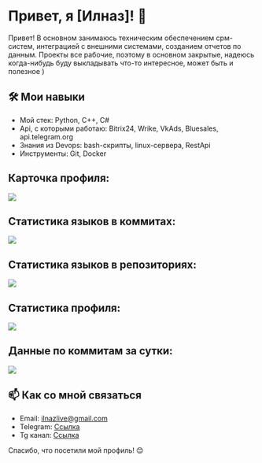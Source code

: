 # Привет, я [Илназ]! 👋

Привет! В основном занимаюсь техническим обеспечением срм-систем, интеграцией с внешними системами, созданием отчетов по данным. Проекты все рабочие, поэтому в основном закрытые, надеюсь когда-нибудь буду выкладывать что-то интересное, может быть и полезное )

## 🛠️ Мои навыки
- Мой стек: Python, C++, C#
- Api, с которыми работаю: Bitrix24, Wrike, VkAds, Bluesales, api.telegram.org
- Знания из Devops: bash-скрипты, linux-сервера, RestApi
- Инструменты: Git, Docker

## Карточка профиля: 
![](https://github-profile-summary-cards.vercel.app/api/cards/profile-details?username=Imanbe&theme=solarized_dark)

## Статистика языков в коммитах:
![](https://github-profile-summary-cards.vercel.app/api/cards/most-commit-language?username=Imanbe&theme=solarized_dark)

## Статистика языков в репозиториях:
![](https://github-profile-summary-cards.vercel.app/api/cards/repos-per-language?username=Imanbe&theme=solarized_dark)

## Статистика профиля:
![](https://github-profile-summary-cards.vercel.app/api/cards/stats?username=Imanbe&&theme=solarized_dark)

## Данные по коммитам за сутки:
![](https://github-profile-summary-cards.vercel.app/api/cards/productive-time?username=Imanbe&theme=solarized_dark)

## 📫 Как со мной связаться
- Email: ilnazlive@gmail.com
- Telegram: [Ссылка](https://t.me/ilnazik_kik)
- Tg канал: [Ссылка](https://t.me/ilnazik_kik_projects)

Спасибо, что посетили мой профиль! 😊
